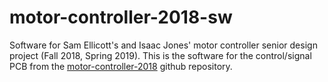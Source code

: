 # motor-controller-2018-sw
Software for Sam Ellicott's and Isaac Jones' motor controller senior design project (Fall 2018, Spring 2019).
This is the software for the control/signal PCB from the [motor-controller-2018](https://github.com/HEEV/motor-controller-2018) github repository. 